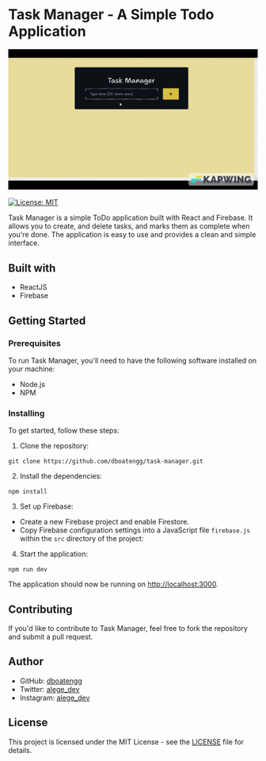 # Task Manager - A Simple Todo Application

![](./src/assets/project__preview.gif)

[![License: MIT](https://img.shields.io/badge/License-MIT-yellow.svg)](https://opensource.org/licenses/MIT)

Task Manager is a simple ToDo application built with React and Firebase. It allows you to create, and delete tasks, and marks them as complete when you're done. The application is easy to use and provides a clean and simple interface.

## Built with

- ReactJS
- Firebase

## Getting Started

### Prerequisites

To run Task Manager, you'll need to have the following software installed on your machine:

- Node.js
- NPM

### Installing

To get started, follow these steps:

1.  Clone the repository:

```node
git clone https://github.com/dboatengg/task-manager.git
```

2.  Install the dependencies:

```node
npm install
```

3.  Set up Firebase:

- Create a new Firebase project and enable Firestore.
- Copy Firebase configuration settings into a JavaScript file `firebase.js` within the `src` directory of the project:

4.  Start the application:

```node
npm run dev
```

The application should now be running on [http://localhost:3000](http://localhost:3000/).

## Contributing

If you'd like to contribute to Task Manager, feel free to fork the repository and submit a pull request.

## Author

- GitHub: [dboatengg](https://www.github.com/dboatengg)
- Twitter: [alege_dev](https://www.twitter.com/alege_dev)
- Instagram: [alege_dev](https://www.instagram.com/alege_dev)

## License

This project is licensed under the MIT License - see the [LICENSE](https://chat.openai.com/LICENSE) file for details.
